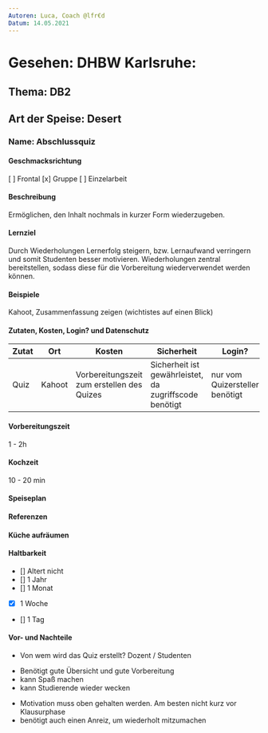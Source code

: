 ```yaml
---
Autoren: Luca, Coach @lfr€d
Datum: 14.05.2021
---
```


# <!-- Name des Rezepts -->

# Gesehen: DHBW Karlsruhe:

##  Thema: DB2

##  Art der Speise: Desert

### Name: Abschlussquiz

####  Geschmacksrichtung
[ ] Frontal
[x] Gruppe
[ ] Einzelarbeit

####  Beschreibung 
Ermöglichen, den Inhalt nochmals in kurzer Form wiederzugeben.
<!-- Frage: in welcher Form? -->

#### Lernziel
<!-- Hier wird das Rezept (Lernziele) beschrieben. -->
Durch Wiederholungen Lernerfolg steigern, bzw. Lernaufwand verringern und somit Studenten besser motivieren. Wiederholungen zentral bereitstellen, sodass diese für die Vorbereitung wiederverwendet werden können.

#### Beispiele
Kahoot, Zusammenfassung zeigen (wichtistes auf einen Blick)

#### Zutaten, Kosten, Login? und Datenschutz 
<!-- Bei den Zutaten sind die Kosten zu bedenken. Weiterhin könnte man hier eine Anmerkung zum Datenschutz machen. -->

| Zutat | Ort | Kosten | Sicherheit |Login?|
|--|--|--|--|--|
| Quiz | Kahoot | Vorbereitungszeit zum erstellen des Quizes | Sicherheit ist gewährleistet, da zugriffscode benötigt |nur vom Quizersteller benötigt|


#### Vorbereitungszeit 
1 - 2h


#### Kochzeit 
10 - 20 min

####  Speiseplan 


####  Referenzen
<!-- Hier wäre es sehr schön, wenn man ein Beispiel zeigen könnte, das idealerweise offen, zb auf GIT liegt. -->

####  Küche aufräumen 

####  Haltbarkeit
<!--
    Einmal hergestellt, wie Joghurt z.B., kann man die Einheit leicht wieder verwenden, sodass die Vorbereitungszeit amortiziert wird.

    Die entsprechende Box ankreuzen: - [x]
-->

- [] Altert nicht
- [] 1 Jahr
- [] 1 Monat
- [X] 1 Woche
- [] 1 Tag
<!-- - [] eigene Angabe -->

####  Vor- und Nachteile
* Von wem wird das Quiz erstellt? Dozent / Studenten
+ Benötigt gute Übersicht und gute Vorbereitung
+ kann Spaß machen
+ kann Studierende wieder wecken

- Motivation muss oben gehalten werden. Am besten nicht kurz vor Klausurphase
- benötigt auch einen Anreiz, um wiederholt mitzumachen
